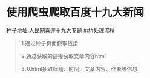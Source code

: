# 使用爬虫爬取百度十九大新闻
[种子地址:人民网喜迎十九大专题](http://cpc.people.com.cn/GB/67481/412690/414114/index.html)
###处理流程
>1.通过种子页面获取链接
>
>2.通过获取的链接获取文章内容html
>
>3.从html抽取标题、时间、文章内容、作者等信息

